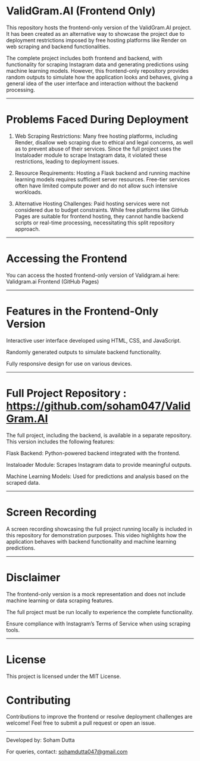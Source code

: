 # ValidGram.AI (Frontend Only)

This repository hosts the frontend-only version of the ValidGram.AI project. It has been created as an alternative way to showcase the project due to deployment restrictions imposed by free hosting platforms like Render on web scraping and backend functionalities.

The complete project includes both frontend and backend, with functionality for scraping Instagram data and generating predictions using machine learning models. However, this frontend-only repository provides random outputs to simulate how the application looks and behaves, giving a general idea of the user interface and interaction without the backend processing.


---

# Problems Faced During Deployment

1. Web Scraping Restrictions:
Many free hosting platforms, including Render, disallow web scraping due to ethical and legal concerns, as well as to prevent abuse of their services. Since the full project uses the Instaloader module to scrape Instagram data, it violated these restrictions, leading to deployment issues.


2. Resource Requirements:
Hosting a Flask backend and running machine learning models requires sufficient server resources. Free-tier services often have limited compute power and do not allow such intensive workloads.


3. Alternative Hosting Challenges:
Paid hosting services were not considered due to budget constraints. While free platforms like GitHub Pages are suitable for frontend hosting, they cannot handle backend scripts or real-time processing, necessitating this split repository approach.




---

# Accessing the Frontend

You can access the hosted frontend-only version of Validgram.ai here:
Validgram.ai Frontend (GitHub Pages)


---

# Features in the Frontend-Only Version

Interactive user interface developed using HTML, CSS, and JavaScript.

Randomly generated outputs to simulate backend functionality.

Fully responsive design for use on various devices.



---

# Full Project Repository : https://github.com/soham047/ValidGram.AI

The full project, including the backend, is available in a separate repository. This version includes the following features:

Flask Backend: Python-powered backend integrated with the frontend.

Instaloader Module: Scrapes Instagram data to provide meaningful outputs.

Machine Learning Models: Used for predictions and analysis based on the scraped data.

---

# Screen Recording

A screen recording showcasing the full project running locally is included in this repository for demonstration purposes. This video highlights how the application behaves with backend functionality and machine learning predictions.


---

# Disclaimer

The frontend-only version is a mock representation and does not include machine learning or data scraping features.

The full project must be run locally to experience the complete functionality.

Ensure compliance with Instagram’s Terms of Service when using scraping tools.



---

# License

This project is licensed under the MIT License.

# Contributing

Contributions to improve the frontend or resolve deployment challenges are welcome! Feel free to submit a pull request or open an issue.


---

Developed by: Soham Dutta

For queries, contact: sohamdutta047@gmail.com
